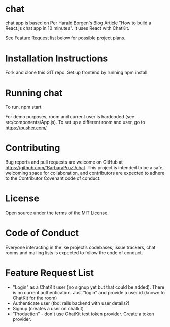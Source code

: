 # chat
chat app is based on Per Harald Borgen's Blog Article "How to build a React.js chat app in 10 minutes".  It uses React with ChatKit.

See Feature Request list below for possible project plans.

# Installation Instructions
Fork and clone this GIT repo. 
Set up frontend by running npm install

# Running chat
To run, npm start

For demo purposes, room and current user is hardcoded (see src/components/App.js).   To 
set up a different room and user, go to https://pusher.com/

# Contributing
Bug reports and pull requests are welcome on GitHub at https://github.com/'BarbaraPruz'/chat. This project is intended to be a safe, welcoming space for collaboration, and contributors are expected to adhere to the Contributor Covenant code of conduct.

# License
Open source under the terms of the MIT License.

# Code of Conduct
Everyone interacting in the ike project’s codebases, issue trackers, chat rooms and mailing lists is expected to follow the code of conduct.

# Feature Request List
- "Login" as a ChatKit user (no signup yet but that could be added).  There is no current
   authentication.  Just "login" and provide a user id (known to ChatKit for the room)
- Authenticate user (tbd: rails backend with user details?)
- Signup (creates a user on chatkit)
- "Production" - don't use ChatKit test token provider.  Create a token provider.
